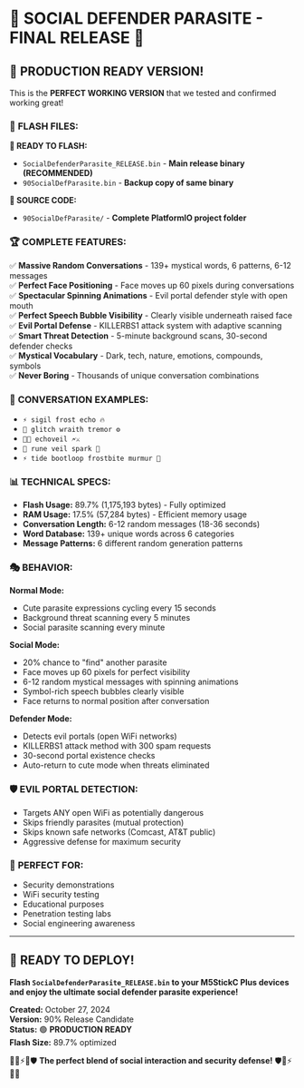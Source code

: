 # 🎉 SOCIAL DEFENDER PARASITE - FINAL RELEASE 🎉

## 🚀 **PRODUCTION READY VERSION!**

This is the **PERFECT WORKING VERSION** that we tested and confirmed working great!

### 📱 **FLASH FILES:**

**🎯 READY TO FLASH:**
- `SocialDefenderParasite_RELEASE.bin` - **Main release binary (RECOMMENDED)**
- `90SocialDefParasite.bin` - **Backup copy of same binary**

**📂 SOURCE CODE:**
- `90SocialDefParasite/` - **Complete PlatformIO project folder**

### 🏆 **COMPLETE FEATURES:**

✅ **Massive Random Conversations** - 139+ mystical words, 6 patterns, 6-12 messages  
✅ **Perfect Face Positioning** - Face moves up 60 pixels during conversations  
✅ **Spectacular Spinning Animations** - Evil portal defender style with open mouth  
✅ **Perfect Speech Bubble Visibility** - Clearly visible underneath raised face  
✅ **Evil Portal Defense** - KILLERBS1 attack system with adaptive scanning  
✅ **Smart Threat Detection** - 5-minute background scans, 30-second defender checks  
✅ **Mystical Vocabulary** - Dark, tech, nature, emotions, compounds, symbols  
✅ **Never Boring** - Thousands of unique conversation combinations  

### 🔮 **CONVERSATION EXAMPLES:**

- `⚡ sigil frost echo 🔥`
- `🔮 glitch wraith tremor ⚙️`  
- `💫💀 echoveil 🗲⚔️`
- `🌙 rune veil spark 💎`
- `⚡ tide bootloop frostbite murmur 🔮`

### 📊 **TECHNICAL SPECS:**
- **Flash Usage:** 89.7% (1,175,193 bytes) - Fully optimized
- **RAM Usage:** 17.5% (57,284 bytes) - Efficient memory usage
- **Conversation Length:** 6-12 random messages (18-36 seconds)
- **Word Database:** 139+ unique words across 6 categories
- **Message Patterns:** 6 different random generation patterns

### 🎭 **BEHAVIOR:**

**Normal Mode:**
- Cute parasite expressions cycling every 15 seconds
- Background threat scanning every 5 minutes
- Social parasite scanning every minute

**Social Mode:**
- 20% chance to "find" another parasite
- Face moves up 60 pixels for perfect visibility
- 6-12 random mystical messages with spinning animations
- Symbol-rich speech bubbles clearly visible
- Face returns to normal position after conversation

**Defender Mode:**
- Detects evil portals (open WiFi networks)
- KILLERBS1 attack method with 300 spam requests
- 30-second portal existence checks
- Auto-return to cute mode when threats eliminated

### 🛡️ **EVIL PORTAL DETECTION:**
- Targets ANY open WiFi as potentially dangerous
- Skips friendly parasites (mutual protection)
- Skips known safe networks (Comcast, AT&T public)
- Aggressive defense for maximum security

### 🎯 **PERFECT FOR:**
- Security demonstrations
- WiFi security testing
- Educational purposes
- Penetration testing labs
- Social engineering awareness

---

## 🚀 **READY TO DEPLOY!**

**Flash `SocialDefenderParasite_RELEASE.bin` to your M5StickC Plus devices and enjoy the ultimate social defender parasite experience!**

**Created:** October 27, 2024  
**Version:** 90% Release Candidate  
**Status:** 🟢 **PRODUCTION READY**  
**Flash Size:** 89.7% optimized  

🤖🔮⚡🌙🛡️ **The perfect blend of social interaction and security defense!** 🛡️🌙⚡🔮🤖